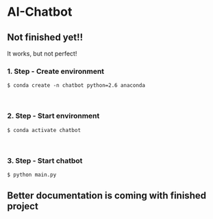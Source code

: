 # AI-Chatbot
## Not finished yet!!

It works, but not perfect!

### 1. Step - Create environment

`$ conda create -n chatbot python=2.6 anaconda`

<br>

### 2. Step - Start environment

`$ conda activate chatbot`

<br>

### 3. Step - Start chatbot

`$ python main.py`

## Better documentation is coming with finished project
